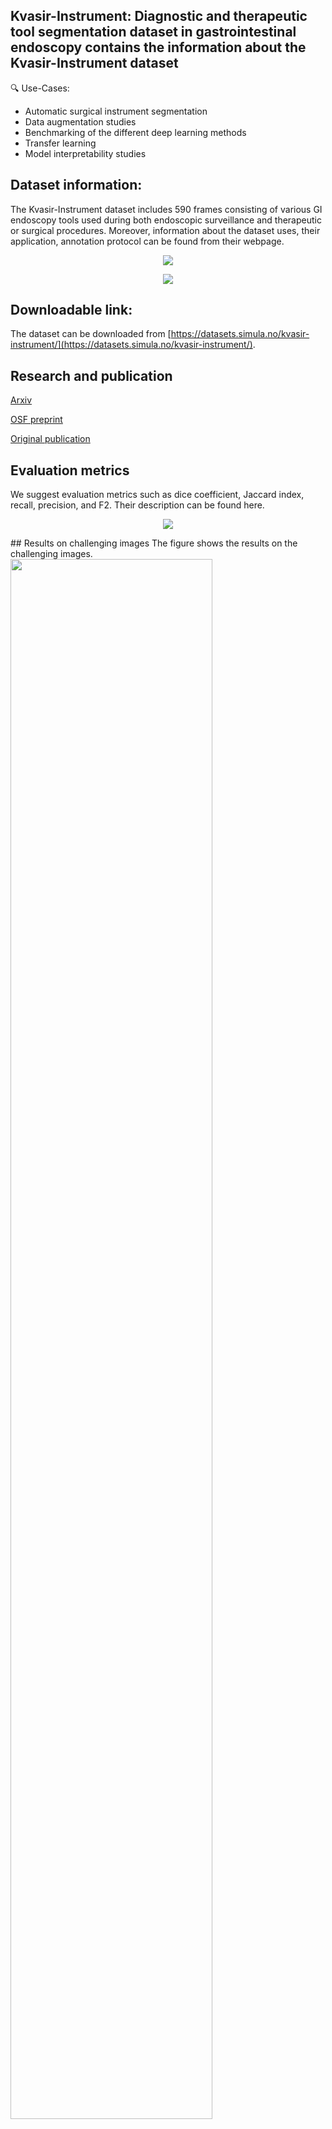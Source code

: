 ## Kvasir-Instrument: Diagnostic and therapeutic tool segmentation dataset in gastrointestinal endoscopy contains the information about the Kvasir-Instrument dataset

🔍 Use-Cases:

- Automatic surgical instrument segmentation
- Data augmentation studies
- Benchmarking of the different deep learning methods
- Transfer learning
- Model interpretability studies

## Dataset information: 
The Kvasir-Instrument dataset includes 590 frames consisting of various GI endoscopy tools used during both endoscopic surveillance and therapeutic or surgical procedures. Moreover, information about the dataset uses, their application, annotation protocol can be found from their webpage.
<p align="center">
<img src="data_distribution.png">
</p>

<p align="center">
<img src="sampledata.png">
</p>

## Downloadable link: 

The dataset can be downloaded from [https://datasets.simula.no/kvasir-instrument/](https://datasets.simula.no/kvasir-instrument/).

## Research and publication

[Arxiv](https://arxiv.org/abs/2011.08065)

[OSF preprint](https://osf.io/s5d48/)

[Original publication](https://link.springer.com/chapter/10.1007/978-3-030-67835-7_19)

## Evaluation metrics
We suggest evaluation metrics such as dice coefficient, Jaccard index, recall, precision, and F2.
Their description can be found here. 
<p align="center">
<img src="metrics.png">
</p>
## Results on challenging images
The figure shows the results on the challenging images. 
<img src="results_instrument.png" width=80% height=80%>

## Citation
Please cite our paper if you find the work useful: 
<pre>
@inproceedings{jha2021kvasir,
  title={Kvasir-instrument: Diagnostic and therapeutic tool segmentation dataset in gastrointestinal endoscopy},
  author={Jha, Debesh and Ali, Sharib and Emanuelsen, Krister and Hicks, Steven A and Thambawita, Vajira and Garcia-Ceja, Enrique and Riegler, Michael A and Lange, Thomas de and Schmidt, Peter T and Johansen, H{\aa}vard D and others},
  booktitle={Proceedings of the International Conference on Multimedia Modeling},
  pages={218--229},
  year={2021},
  organization={Springer}}
</pre>


## Contact
please contact debesh.jha@northwestern.edu for any further questions. 
